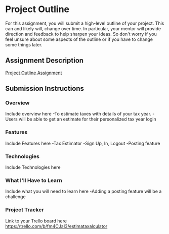 # Project Outline
For this assignment, you will submit a high-level outline of your project. This can and likely will, change over time. In particular, your mentor will provide direction and feedback to help sharpen your ideas. So don't worry if you feel unsure about some aspects of the outline or if you have to change some things later.

## Assignment Description
[Project Outline Assignment](https://education.launchcode.org/liftoff/modules/assignments/project-outline)

## Submission Instructions

### Overview
Include overview here
-To estimate taxes with details of your tax year.
-Users will be able to get an estimate for their personalized tax year login
### Features
Include Features here
-Tax Estimator
-Sign Up, In, Logout
-Posting feature
### Technologies
Include Technologies here

### What I'll Have to Learn
Include what you will need to learn here
-Adding a posting feature will be a challenge
### Project Tracker
Link to your Trello board here
https://trello.com/b/fm4CJaI3/estimataxalculator